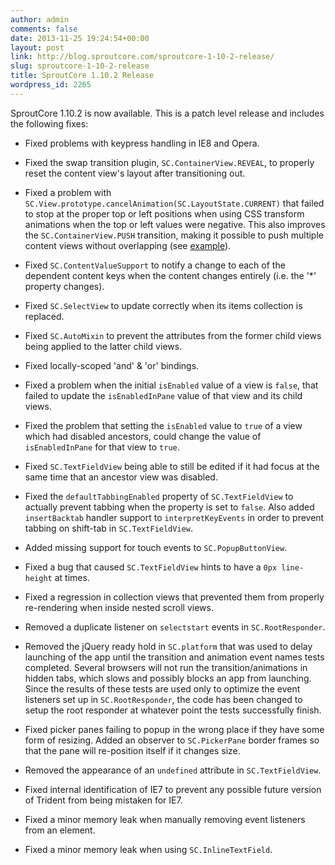 ```yaml
---
author: admin
comments: false
date: 2013-11-25 19:24:54+00:00
layout: post
link: http://blog.sproutcore.com/sproutcore-1-10-2-release/
slug: sproutcore-1-10-2-release
title: SproutCore 1.10.2 Release
wordpress_id: 2265
---
```


SproutCore 1.10.2 is now available. This is a patch level release and includes the following fixes:



	
  * Fixed problems with keypress handling in IE8 and Opera.

	
  * Fixed the swap transition plugin, `SC.ContainerView.REVEAL`, to properly reset the content view's layout after transitioning out.

	
  * Fixed a problem with `SC.View.prototype.cancelAnimation(SC.LayoutState.CURRENT)` that failed to stop at the proper top or left positions when using CSS transform animations when the top or left values were negative. This also improves the `SC.ContainerView.PUSH` transition, making it possible to push multiple content views without overlapping (see [example](http://showcase.sproutcore.com/#ui/SC.ContainerView)).

	
  * Fixed `SC.ContentValueSupport` to notify a change to each of the dependent content keys when the content changes entirely (i.e. the '*' property changes).

	
  * Fixed `SC.SelectView` to update correctly when its items collection is replaced.

	
  * Fixed `SC.AutoMixin` to prevent the attributes from the former child views being applied to the latter child views.

	
  * Fixed locally-scoped 'and' & 'or' bindings.

	
  * Fixed a problem when the initial `isEnabled` value of a view is `false`, that failed to update the `isEnabledInPane` value of that view and its child views.

	
  * Fixed the problem that setting the `isEnabled` value to `true` of a view which had disabled ancestors, could change the value of `isEnabledInPane` for that view to `true`.

	
  * Fixed `SC.TextFieldView` being able to still be edited if it had focus at the same time that an ancestor view was disabled.

	
  * Fixed the `defaultTabbingEnabled` property of `SC.TextFieldView` to actually prevent tabbing when the property is set to `false`. Also added `insertBacktab` handler support to `interpretKeyEvents` in order to prevent tabbing on shift-tab in `SC.TextFieldView`.

	
  * Added missing support for touch events to `SC.PopupButtonView`.

	
  * Fixed a bug that caused `SC.TextFieldView` hints to have a `0px line-height` at times.

	
  * Fixed a regression in collection views that prevented them from properly re-rendering when inside nested scroll views.

	
  * Removed a duplicate listener on `selectstart` events in `SC.RootResponder`.

	
  * Removed the jQuery ready hold in `SC.platform` that was used to delay launching of the app until the transition and animation event names tests completed. Several browsers will not run the transition/animations in hidden tabs, which slows and possibly blocks an app from launching. Since the results of these tests are used only to optimize the event listeners set up in `SC.RootResponder`, the code has been changed to setup the root responder at whatever point the tests successfully finish.

	
  * Fixed picker panes failing to popup in the wrong place if they have some form of resizing. Added an observer to `SC.PickerPane` border frames so that the pane will re-position itself if it changes size.

	
  * Removed the appearance of an `undefined` attribute in `SC.TextFieldView`.

	
  * Fixed internal identification of IE7 to prevent any possible future version of Trident from being mistaken for IE7.

	
  * Fixed a minor memory leak when manually removing event listeners from an element.

	
  * Fixed a minor memory leak when using `SC.InlineTextField`.


